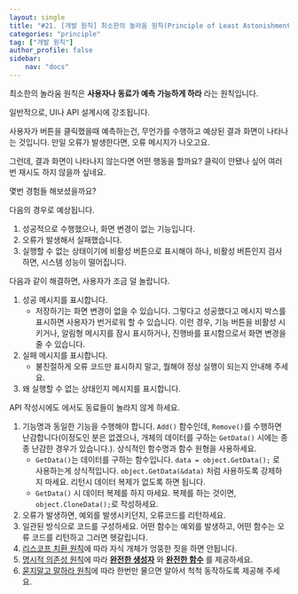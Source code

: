 ```yaml
---
layout: single
title: "#21. [개발 원칙] 최소한의 놀라움 원칙(Principle of Least Astonishment)"
categories: "principle"
tag: ["개발 원칙"]
author_profile: false
sidebar: 
    nav: "docs"
---
```


최소한의 놀라움 원칙은 **사용자나 동료가 예측 가능하게 하라** 라는 원칙입니다.

일반적으로, UI나 API 설계시에 강조됩니다. 

사용자가 버튼을 클릭했을때 예측하는건, 무언가를 수행하고 예상된 결과 화면이 나타나는 것입니다. 만일 오류가 발생한다면, 오류 메시지가 나오고요.

그런데, 결과 화면이 나타나지 않는다면 어떤 행동을 할까요? 클릭이 안됐나 싶어 여러번 재시도 하지 않을까 싶네요.

몇번 경험들 해보셨을까요?

다음의 경우로 예상됩니다.

1. 성공적으로 수행했으나, 화면 변경이 없는 기능입니다.
2. 오류가 발생해서 실패했습니다.
3. 실행할 수 없는 상태이기에 비활성 버튼으로 표시해야 하나, 비활성 버튼인지 검사하면, 시스템 성능이 떨어집니다.

다음과 같이 해결하면, 사용자가 조금 덜 놀랍니다.

1. 성공 메시지를 표시합니다.
   * 저장하기는 화면 변경이 없을 수 있습니다. 그렇다고 성공했다고 메시지 박스를 표시하면 사용자가 번거로워 할 수 있습니다. 이런 경우, 기능 버튼을 비활성 시키거나, 알림형 메시지를 잠시 표시하거나, 진행바를 표시함으로서 화면 변경을 줄 수 있습니다.
2. 실패 메시지를 표시합니다.
   * 불친절하게 오류 코드만 표시하지 말고, 뭘해야 정상 실행이 되는지 안내해 주세요.
3. 왜 실행할 수 없는 상태인지 메시지를 표시합니다.

API 작성시에도 에서도 동료들이 놀라지 않게 하세요.

1. 기능명과 동일한 기능을 수행해야 합니다. `Add()` 함수인데, `Remove()`를 수행하면 난감합니다(이정도인 분은 없겠으나, 개체의 데이터를 구하는 `GetData()` 시에는 종종 난감한 경우가 있습니다.). 상식적인 함수명과 함수 원형을 사용하세요.
    * `GetData()`는 데이터를 구하는 함수입니다. `data = object.GetData();` 로 사용하는게 상식적입니다. `object.GetData(&data)` 처럼 사용하도록 강제하지 마세요. 리턴시 데이터 복제가 없도록 하면 됩니다. 
    * `GetData()` 시 데이터 복제를 하지 마세요. 복제를 하는 것이면, `object.CloneData();`로 작성하세요. 
2. 오류가 발생하면, 예외를 발생시키던지, 오류코드를 리턴하세요.
3. 일관된 방식으로 코드를 구성하세요. 어떤 함수는 예외를 발생하고, 어떤 함수는 오류 코드를 리턴하고 그러면 헷갈립니다.
4. [리스코프 치환 원칙](https://tango1202.github.io/principle/principle-liskov-substitution/)에 따라 자식 개체가 엉뚱한 짓을 하면 안됩니다.
5. [명시적 의존성 원칙](https://tango1202.github.io/principle/principle-explicit-dependencies/)에 따라 **[완전한 생성자](https://tango1202.github.io/classic-cpp-oop/classic-cpp-oop-complete-class/#%EC%99%84%EC%A0%84%ED%95%9C-%EC%83%9D%EC%84%B1%EC%9E%90)** 와 **[완전한 함수](https://tango1202.github.io/classic-cpp-oop/classic-cpp-oop-complete-class/#%EC%99%84%EC%A0%84%ED%95%9C-%ED%95%A8%EC%88%98)** 를 제공하세요.
6. [묻지말고 말하라 원칙](https://tango1202.github.io/principle/principle-tell-dont-ask/)에 따라 한번만 물으면 알아서 척척 동작하도록 제공해 주세요.


